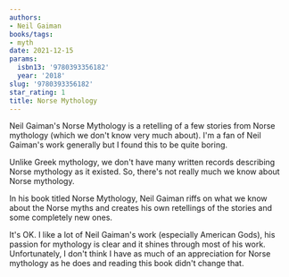 ```yaml
---
authors:
- Neil Gaiman
books/tags:
- myth
date: 2021-12-15
params:
  isbn13: '9780393356182'
  year: '2018'
slug: '9780393356182'
star_rating: 1
title: Norse Mythology
---
```


Neil Gaiman's Norse Mythology is a retelling of a few stories from Norse mythology (which we don't know very much about). I'm a fan of Neil Gaiman's work generally but I found this to be quite boring.

<!--more-->

Unlike Greek mythology, we don't have many written records describing Norse mythology as it existed. So, there's not really much we know about Norse mythology.

In his book titled Norse Mythology, Neil Gaiman riffs on what we know about the Norse myths and creates his own retellings of the stories and some completely new ones.

It's OK. I like a lot of Neil Gaiman's work (especially American Gods), his passion for mythology is clear and it shines through most of his work. Unfortunately, I don't think I have as much of an appreciation for Norse mythology as he does and reading this book didn't change that.